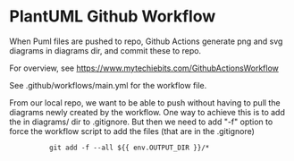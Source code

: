 # PlantUML Github Workflow
When Puml files are pushed to repo, Github Actions generate png and svg diagrams in diagrams dir, and commit these to repo.

For overview, see https://www.mytechiebits.com/GithubActionsWorkflow

See .github/workflows/main.yml for the workflow file.

From our local repo, we want to be able to push without having to pull the diagrams newly created by the workflow.
One way to achieve this is to add the in diagrams/ dir to .gitignore.
But then we need to add "-f" option to force the workflow script to add the files (that are in the .gitignore)

````
          git add -f --all ${{ env.OUTPUT_DIR }}/*
````